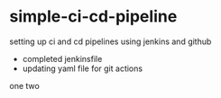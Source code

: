 # simple-ci-cd-pipeline
setting up ci and cd pipelines using jenkins and github

 - completed jenkinsfile
 - updating yaml file for git actions

one
two 
